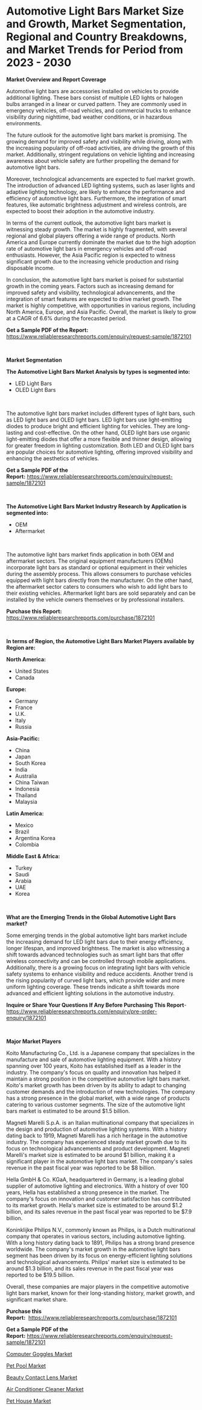 <p><h1>Automotive Light Bars Market Size and Growth, Market Segmentation, Regional and Country Breakdowns, and Market Trends for Period from 2023 -  2030</h1></p><p><strong>Market Overview and Report Coverage</strong></p>
<p><p>Automotive light bars are accessories installed on vehicles to provide additional lighting. These bars consist of multiple LED lights or halogen bulbs arranged in a linear or curved pattern. They are commonly used in emergency vehicles, off-road vehicles, and commercial trucks to enhance visibility during nighttime, bad weather conditions, or in hazardous environments.</p><p>The future outlook for the automotive light bars market is promising. The growing demand for improved safety and visibility while driving, along with the increasing popularity of off-road activities, are driving the growth of this market. Additionally, stringent regulations on vehicle lighting and increasing awareness about vehicle safety are further propelling the demand for automotive light bars.</p><p>Moreover, technological advancements are expected to fuel market growth. The introduction of advanced LED lighting systems, such as laser lights and adaptive lighting technology, are likely to enhance the performance and efficiency of automotive light bars. Furthermore, the integration of smart features, like automatic brightness adjustment and wireless controls, are expected to boost their adoption in the automotive industry.</p><p>In terms of the current outlook, the automotive light bars market is witnessing steady growth. The market is highly fragmented, with several regional and global players offering a wide range of products. North America and Europe currently dominate the market due to the high adoption rate of automotive light bars in emergency vehicles and off-road enthusiasts. However, the Asia Pacific region is expected to witness significant growth due to the increasing vehicle production and rising disposable income.</p><p>In conclusion, the automotive light bars market is poised for substantial growth in the coming years. Factors such as increasing demand for improved safety and visibility, technological advancements, and the integration of smart features are expected to drive market growth. The market is highly competitive, with opportunities in various regions, including North America, Europe, and Asia Pacific. Overall, the market is likely to grow at a CAGR of 6.6% during the forecasted period.</p></p>
<p><strong>Get a Sample PDF of the Report:</strong> <a href="https://www.reliableresearchreports.com/enquiry/request-sample/1872101">https://www.reliableresearchreports.com/enquiry/request-sample/1872101</a></p>
<p>&nbsp;</p>
<p><strong>Market Segmentation</strong></p>
<p><strong>The Automotive Light Bars Market Analysis by types is segmented into:</strong></p>
<p><ul><li>LED Light Bars</li><li>OLED Light Bars</li></ul></p>
<p>&nbsp;</p>
<p><p>The automotive light bars market includes different types of light bars, such as LED light bars and OLED light bars. LED light bars use light-emitting diodes to produce bright and efficient lighting for vehicles. They are long-lasting and cost-effective. On the other hand, OLED light bars use organic light-emitting diodes that offer a more flexible and thinner design, allowing for greater freedom in lighting customization. Both LED and OLED light bars are popular choices for automotive lighting, offering improved visibility and enhancing the aesthetics of vehicles.</p></p>
<p><strong>Get a Sample PDF of the Report:</strong>&nbsp;<a href="https://www.reliableresearchreports.com/enquiry/request-sample/1872101">https://www.reliableresearchreports.com/enquiry/request-sample/1872101</a></p>
<p>&nbsp;</p>
<p><strong>The Automotive Light Bars Market Industry Research by Application is segmented into:</strong></p>
<p><ul><li>OEM</li><li>Aftermarket</li></ul></p>
<p>&nbsp;</p>
<p><p>The automotive light bars market finds application in both OEM and aftermarket sectors. The original equipment manufacturers (OEMs) incorporate light bars as standard or optional equipment in their vehicles during the assembly process. This allows consumers to purchase vehicles equipped with light bars directly from the manufacturer. On the other hand, the aftermarket sector caters to consumers who wish to add light bars to their existing vehicles. Aftermarket light bars are sold separately and can be installed by the vehicle owners themselves or by professional installers.</p></p>
<p><strong>Purchase this Report:</strong>&nbsp; <a href="https://www.reliableresearchreports.com/purchase/1872101">https://www.reliableresearchreports.com/purchase/1872101</a></p>
<p>&nbsp;</p>
<p><strong>In terms of Region, the Automotive Light Bars Market Players available by Region are:</strong></p>
<p>
    <p> <strong> North America: </strong>
        <ul>
            <li>United States</li>
            <li>Canada</li>
        </ul>
        </p> 
    <p> <strong> Europe: </strong>
        <ul>
            <li>Germany</li>
            <li>France</li>
            <li>U.K.</li>
            <li>Italy</li>
            <li>Russia</li>
        </ul>
        </p> 
    <p> <strong> Asia-Pacific: </strong>
        <ul>
            <li>China</li>
            <li>Japan</li>
            <li>South Korea</li>
            <li>India</li>
            <li>Australia</li>
            <li>China Taiwan</li>
            <li>Indonesia</li>
            <li>Thailand</li>
            <li>Malaysia</li>
        </ul>
        </p> 
    <p> <strong> Latin America: </strong>
        <ul>
            <li>Mexico</li>
            <li>Brazil</li>
            <li>Argentina Korea</li>
            <li>Colombia</li>
        </ul>
        </p> 
    <p> <strong> Middle East & Africa: </strong>
        <ul>
            <li>Turkey</li>
            <li>Saudi</li>
            <li>Arabia</li>
            <li>UAE</li>
            <li>Korea</li>
        </ul>
    </p>
    </p>
<p>&nbsp;</p>
<p><strong>What are the Emerging Trends in the Global Automotive Light Bars market?</strong></p>
<p><p>Some emerging trends in the global automotive light bars market include the increasing demand for LED light bars due to their energy efficiency, longer lifespan, and improved brightness. The market is also witnessing a shift towards advanced technologies such as smart light bars that offer wireless connectivity and can be controlled through mobile applications. Additionally, there is a growing focus on integrating light bars with vehicle safety systems to enhance visibility and reduce accidents. Another trend is the rising popularity of curved light bars, which provide wider and more uniform lighting coverage. These trends indicate a shift towards more advanced and efficient lighting solutions in the automotive industry.</p></p>
<p><strong>Inquire or Share Your Questions If Any Before Purchasing This Report</strong>- <a href="https://www.reliableresearchreports.com/enquiry/pre-order-enquiry/1872101">https://www.reliableresearchreports.com/enquiry/pre-order-enquiry/1872101</a></p>
<p>&nbsp;</p>
<p><strong>Major Market Players</strong></p>
<p><p>Koito Manufacturing Co., Ltd. is a Japanese company that specializes in the manufacture and sale of automotive lighting equipment. With a history spanning over 100 years, Koito has established itself as a leader in the industry. The company's focus on quality and innovation has helped it maintain a strong position in the competitive automotive light bars market. Koito's market growth has been driven by its ability to adapt to changing customer demands and the introduction of new technologies. The company has a strong presence in the global market, with a wide range of products catering to various customer segments. The size of the automotive light bars market is estimated to be around $1.5 billion.</p><p>Magneti Marelli S.p.A. is an Italian multinational company that specializes in the design and production of automotive lighting systems. With a history dating back to 1919, Magneti Marelli has a rich heritage in the automotive industry. The company has experienced steady market growth due to its focus on technological advancements and product development. Magneti Marelli's market size is estimated to be around $1 billion, making it a significant player in the automotive light bars market. The company's sales revenue in the past fiscal year was reported to be $8 billion.</p><p>Hella GmbH & Co. KGaA, headquartered in Germany, is a leading global supplier of automotive lighting and electronics. With a history of over 100 years, Hella has established a strong presence in the market. The company's focus on innovation and customer satisfaction has contributed to its market growth. Hella's market size is estimated to be around $1.2 billion, and its sales revenue in the past fiscal year was reported to be $7.9 billion.</p><p>Koninklijke Philips N.V., commonly known as Philips, is a Dutch multinational company that operates in various sectors, including automotive lighting. With a long history dating back to 1891, Philips has a strong brand presence worldwide. The company's market growth in the automotive light bars segment has been driven by its focus on energy-efficient lighting solutions and technological advancements. Philips' market size is estimated to be around $1.3 billion, and its sales revenue in the past fiscal year was reported to be $19.5 billion.</p><p>Overall, these companies are major players in the competitive automotive light bars market, known for their long-standing history, market growth, and significant market share.</p></p>
<p><strong>Purchase this Report:</strong>&nbsp;&nbsp;<a href="https://www.reliableresearchreports.com/purchase/1872101">https://www.reliableresearchreports.com/purchase/1872101</a></p>
<p></p>
<p><strong>Get a Sample PDF of the Report:</strong>&nbsp;<a href="https://www.reliableresearchreports.com/enquiry/request-sample/1872101">https://www.reliableresearchreports.com/enquiry/request-sample/1872101</a></p>
<p><p><a href="https://medium.com/@mariliehowe/computer-goggles-market-the-key-to-successful-business-strategy-forecast-till-2030-e757cdfece92">Computer Goggles Market</a></p><p><a href="https://medium.com/@damionrunte/pet-pool-market-exploring-market-share-market-trends-and-future-growth-dd316c058124">Pet Pool Market</a></p><p><a href="https://medium.com/@caligoldner/beauty-contact-lens-market-analysis-and-sze-forecasted-for-period-from-2023-to-2030-63c3250d7dc3">Beauty Contact Lens Market</a></p><p><a href="https://medium.com/@geoanderson1978/air-conditioner-cleaner-market-size-cagr-trends-2024-2030-be8f4b9afca6">Air Conditioner Cleaner Market</a></p><p><a href="https://medium.com/@lupeosinski/pet-house-market-insight-market-trends-growth-forecasted-from-2023-to-2030-3633ec0eaf51">Pet House Market</a></p></p>